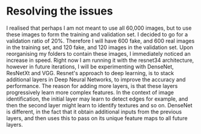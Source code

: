 # Resolving the issues 
I realised that perhaps I am not meant to use all 60,000 images, but to use these images to form the training and validation set. I decided to go for a validation ratio of 20%. Therefore I will have 600 fake, and 600 real images in the training set, and 120 fake, and 120 images in the validation set.
Upon reorganising my folders to contain these images, I immediately noticed an increase in speed. Right now I am running it with the resnet34 architecture, however in future iterations, I will be experimenting with DenseNet, ResNetXt and VGG.
Resnet's approach to deep learning, is to stack additional layers in Deep Neural Networks, to improve the  accuracy and performance. The reason for adding more layers, is that these layers progressively learn more complex features. In the context of image identification, the initial layer may learn to detect edges for example, and then the second layer might learn to identify textures and so on.
DenseNet is different, in the fact that it obtain additional inputs from the previous layers, and then uses this to pass on its unique feature maps to all future layers.
